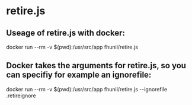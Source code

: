 # retire.js

## Useage of retire.js with docker:
docker run --rm -v $(pwd):/usr/src/app fhunii/retire.js 

## Docker takes the arguments for retire.js, so you can specifiy for example an ignorefile:
docker run --rm -v $(pwd):/usr/src/app fhunii/retire.js --ignorefile .retireignore
